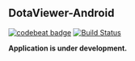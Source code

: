 DotaViewer-Android
------------------------------
[![codebeat badge](https://codebeat.co/badges/c1559a95-f05f-4c36-9d4c-a131af821c1b)](https://codebeat.co/projects/github-com-vladbytsyuk-dotaviewer-android-master) [![Build Status](https://travis-ci.org/VladBytsyuk/DotaViewer-Android.svg?branch=develop)](https://travis-ci.org/VladBytsyuk/DotaViewer-Android)

**Application is under development.**